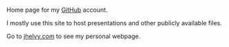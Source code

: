 Home page for my [GitHub](https://github.com/jhelvy) account. 

I mostly use this site to host presentations and other publicly available files. 

Go to [jhelvy.com](http://www.jhelvy.com/) to see my personal webpage. 
